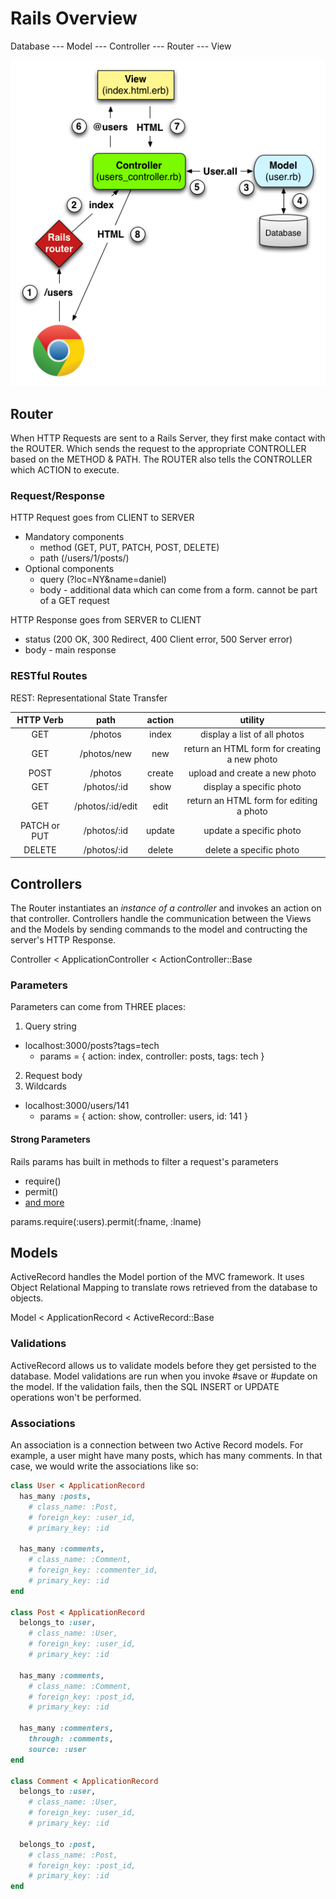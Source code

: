 # Rails Overview

Database --- Model --- Controller --- Router --- View

![MVC Model](./MVC_model.png)

## Router

When HTTP Requests are sent to a Rails Server, they first make contact with the 
ROUTER. Which sends the request to the appropriate CONTROLLER based on the METHOD
& PATH. The ROUTER also tells the CONTROLLER which ACTION to execute. 

### Request/Response

HTTP Request goes from CLIENT to SERVER
* Mandatory components
  * method (GET, PUT, PATCH, POST, DELETE)
  * path (/users/1/posts/)
* Optional components
  * query (?loc=NY&name=daniel)
  * body - additional data which can come from a form. cannot be part of a GET request

HTTP Response goes from SERVER to CLIENT
* status (200 OK, 300 Redirect, 400 Client error, 500 Server error)
* body - main response

### RESTful Routes

REST: Representational State Transfer

|   HTTP Verb  |       path       | action |                    utility                   |
|:------------:|:----------------:|:------:|:--------------------------------------------:|
|      GET     |      /photos     |  index |         display a list of all photos         |
|      GET     |    /photos/new   |   new  | return an HTML form for creating a new photo |
|     POST     |      /photos     | create |         upload and create a new photo        |
|      GET     |    /photos/:id   |  show  |           display a specific photo           |
|      GET     | /photos/:id/edit |  edit  |    return an HTML form for editing a photo   |
| PATCH or PUT |    /photos/:id   | update |            update a specific photo           |
|    DELETE    |    /photos/:id   | delete |            delete a specific photo           |

## Controllers

The Router instantiates an *instance of a controller* and invokes an action on that
controller. Controllers handle the communication between the Views and the Models
by sending commands to the model and contructing the server's HTTP Response. 

Controller < ApplicationController < ActionController::Base

### Parameters

Parameters can come from THREE places:
1. Query string
  * localhost:3000/posts?tags=tech
    * params = { action: index, controller: posts, tags: tech }
2. Request body
3. Wildcards
  * localhost:3000/users/141
    * params = { action: show, controller: users, id: 141 }

#### Strong Parameters

Rails params has built in methods to filter a request's parameters
* require()
* permit()
* [and more](https://api.rubyonrails.org/classes/ActionController/Parameters.html)

params.require(:users).permit(:fname, :lname)

## Models

ActiveRecord handles the Model portion of the MVC framework. It uses Object
Relational Mapping to translate rows retrieved from the database to objects. 

Model < ApplicationRecord < ActiveRecord::Base

### Validations 

ActiveRecord allows us to validate models before they get persisted to the database. 
Model validations are run when you invoke #save or #update on the model. If the 
validation fails, then the SQL INSERT or UPDATE operations won't be performed. 

### Associations

An association is a connection between two Active Record models. For example, a
user might have many posts, which has many comments. In that case, we would 
write the associations like so:

``` ruby
class User < ApplicationRecord 
  has_many :posts,
    # class_name: :Post,
    # foreign_key: :user_id,
    # primary_key: :id

  has_many :comments,
    # class_name: :Comment,
    # foreign_key: :commenter_id,
    # primary_key: :id
end

class Post < ApplicationRecord 
  belongs_to :user,
    # class_name: :User,
    # foreign_key: :user_id,
    # primary_key: :id

  has_many :comments,
    # class_name: :Comment,
    # foreign_key: :post_id,
    # primary_key: :id
  
  has_many :commenters,
    through: :comments,
    source: :user
end

class Comment < ApplicationRecord
  belongs_to :user,
    # class_name: :User,
    # foreign_key: :user_id,
    # primary_key: :id

  belongs_to :post,
    # class_name: :Post,
    # foreign_key: :post_id,
    # primary_key: :id
end
```